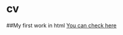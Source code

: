 # cv
##My first work in html
[You can check here](http://127.0.0.1:5500/html/vladilen%20minin/cv/index.html)
